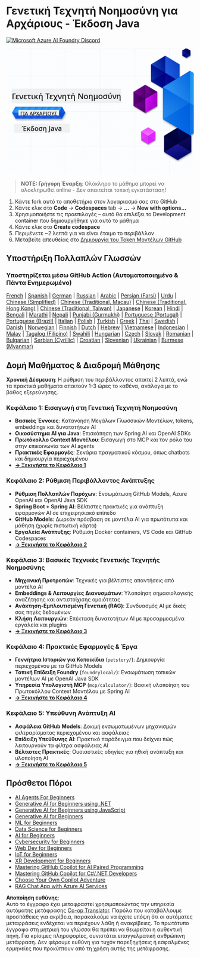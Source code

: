 <!--
CO_OP_TRANSLATOR_METADATA:
{
  "original_hash": "79df2d245c12d6b8ad57148fd049f106",
  "translation_date": "2025-07-23T12:17:50+00:00",
  "source_file": "README.md",
  "language_code": "el"
}
-->
# Γενετική Τεχνητή Νοημοσύνη για Αρχάριους - Έκδοση Java
[![Microsoft Azure AI Foundry Discord](https://dcbadge.limes.pink/api/server/ByRwuEEgH4)](https://discord.com/invite/ByRwuEEgH4)

![Γενετική Τεχνητή Νοημοσύνη για Αρχάριους - Έκδοση Java](../../translated_images/beg-genai-series.61edc4a6b2cc54284fa2d70eda26dc0ca2669e26e49655b842ea799cd6e16d2a.el.png)

> **NOTE: Γρήγορη Έναρξη**: Ολόκληρο το μάθημα μπορεί να ολοκληρωθεί online - Δεν απαιτείται τοπική εγκατάσταση!
1. Κάντε fork αυτό το αποθετήριο στον λογαριασμό σας στο GitHub
2. Κάντε κλικ στο **Code** → **Codespaces** tab → **...** → **New with options...**
3. Χρησιμοποιήστε τις προεπιλογές – αυτό θα επιλέξει το Development container που δημιουργήθηκε για αυτό το μάθημα
4. Κάντε κλικ στο **Create codespace**
5. Περιμένετε ~2 λεπτά για να είναι έτοιμο το περιβάλλον
6. Μεταβείτε απευθείας στο [Δημιουργία του Token Μοντέλων GitHub](./02-SetupDevEnvironment/README.md#step-2-create-a-github-personal-access-token)

## Υποστήριξη Πολλαπλών Γλωσσών

### Υποστηρίζεται μέσω GitHub Action (Αυτοματοποιημένο & Πάντα Ενημερωμένο)

[French](../fr/README.md) | [Spanish](../es/README.md) | [German](../de/README.md) | [Russian](../ru/README.md) | [Arabic](../ar/README.md) | [Persian (Farsi)](../fa/README.md) | [Urdu](../ur/README.md) | [Chinese (Simplified)](../zh/README.md) | [Chinese (Traditional, Macau)](../mo/README.md) | [Chinese (Traditional, Hong Kong)](../hk/README.md) | [Chinese (Traditional, Taiwan)](../tw/README.md) | [Japanese](../ja/README.md) | [Korean](../ko/README.md) | [Hindi](../hi/README.md) | [Bengali](../bn/README.md) | [Marathi](../mr/README.md) | [Nepali](../ne/README.md) | [Punjabi (Gurmukhi)](../pa/README.md) | [Portuguese (Portugal)](../pt/README.md) | [Portuguese (Brazil)](../br/README.md) | [Italian](../it/README.md) | [Polish](../pl/README.md) | [Turkish](../tr/README.md) | [Greek](./README.md) | [Thai](../th/README.md) | [Swedish](../sv/README.md) | [Danish](../da/README.md) | [Norwegian](../no/README.md) | [Finnish](../fi/README.md) | [Dutch](../nl/README.md) | [Hebrew](../he/README.md) | [Vietnamese](../vi/README.md) | [Indonesian](../id/README.md) | [Malay](../ms/README.md) | [Tagalog (Filipino)](../tl/README.md) | [Swahili](../sw/README.md) | [Hungarian](../hu/README.md) | [Czech](../cs/README.md) | [Slovak](../sk/README.md) | [Romanian](../ro/README.md) | [Bulgarian](../bg/README.md) | [Serbian (Cyrillic)](../sr/README.md) | [Croatian](../hr/README.md) | [Slovenian](../sl/README.md) | [Ukrainian](../uk/README.md) | [Burmese (Myanmar)](../my/README.md)

## Δομή Μαθήματος & Διαδρομή Μάθησης

**Χρονική Δέσμευση**: Η ρύθμιση του περιβάλλοντος απαιτεί 2 λεπτά, ενώ τα πρακτικά μαθήματα απαιτούν 1-3 ώρες το καθένα, ανάλογα με το βάθος εξερεύνησης.

### **Κεφάλαιο 1: Εισαγωγή στη Γενετική Τεχνητή Νοημοσύνη**
- **Βασικές Έννοιες**: Κατανόηση Μεγάλων Γλωσσικών Μοντέλων, tokens, embeddings και δυνατοτήτων AI
- **Οικοσύστημα AI για Java**: Επισκόπηση των Spring AI και OpenAI SDKs
- **Πρωτόκολλο Context Μοντέλου**: Εισαγωγή στο MCP και τον ρόλο του στην επικοινωνία των AI agents
- **Πρακτικές Εφαρμογές**: Σενάρια πραγματικού κόσμου, όπως chatbots και δημιουργία περιεχομένου
- **[→ Ξεκινήστε το Κεφάλαιο 1](./01-IntroToGenAI/README.md)**

### **Κεφάλαιο 2: Ρύθμιση Περιβάλλοντος Ανάπτυξης**
- **Ρύθμιση Πολλαπλών Παρόχων**: Ενσωμάτωση GitHub Models, Azure OpenAI και OpenAI Java SDK
- **Spring Boot + Spring AI**: Βέλτιστες πρακτικές για ανάπτυξη εφαρμογών AI σε επιχειρησιακό επίπεδο
- **GitHub Models**: Δωρεάν πρόσβαση σε μοντέλα AI για πρωτότυπα και μάθηση (χωρίς πιστωτική κάρτα)
- **Εργαλεία Ανάπτυξης**: Ρύθμιση Docker containers, VS Code και GitHub Codespaces
- **[→ Ξεκινήστε το Κεφάλαιο 2](./02-SetupDevEnvironment/README.md)**

### **Κεφάλαιο 3: Βασικές Τεχνικές Γενετικής Τεχνητής Νοημοσύνης**
- **Μηχανική Προτροπών**: Τεχνικές για βέλτιστες απαντήσεις από μοντέλα AI
- **Embeddings & Λειτουργίες Διανυσμάτων**: Υλοποίηση σημασιολογικής αναζήτησης και αντιστοίχισης ομοιότητας
- **Ανάκτηση-Εμπλουτισμένη Γενετική (RAG)**: Συνδυασμός AI με δικές σας πηγές δεδομένων
- **Κλήση Λειτουργιών**: Επέκταση δυνατοτήτων AI με προσαρμοσμένα εργαλεία και plugins
- **[→ Ξεκινήστε το Κεφάλαιο 3](./03-CoreGenerativeAITechniques/README.md)**

### **Κεφάλαιο 4: Πρακτικές Εφαρμογές & Έργα**
- **Γεννήτρια Ιστοριών για Κατοικίδια** (`petstory/`): Δημιουργία περιεχομένου με τα GitHub Models
- **Τοπική Επίδειξη Foundry** (`foundrylocal/`): Ενσωμάτωση τοπικών μοντέλων AI με OpenAI Java SDK
- **Υπηρεσία Υπολογιστή MCP** (`mcp/calculator/`): Βασική υλοποίηση του Πρωτοκόλλου Context Μοντέλου με Spring AI
- **[→ Ξεκινήστε το Κεφάλαιο 4](./04-PracticalSamples/README.md)**

### **Κεφάλαιο 5: Υπεύθυνη Ανάπτυξη AI**
- **Ασφάλεια GitHub Models**: Δοκιμή ενσωματωμένων μηχανισμών φιλτραρίσματος περιεχομένου και ασφάλειας
- **Επίδειξη Υπεύθυνης AI**: Πρακτικό παράδειγμα που δείχνει πώς λειτουργούν τα φίλτρα ασφάλειας AI
- **Βέλτιστες Πρακτικές**: Ουσιαστικές οδηγίες για ηθική ανάπτυξη και υλοποίηση AI
- **[→ Ξεκινήστε το Κεφάλαιο 5](./05-ResponsibleGenAI/README.md)**

## Πρόσθετοι Πόροι 

- [AI Agents For Beginners](https://github.com/microsoft/ai-agents-for-beginners)
- [Generative AI for Beginners using .NET](https://github.com/microsoft/Generative-AI-for-beginners-dotnet)
- [Generative AI for Beginners using JavaScript](https://github.com/microsoft/generative-ai-with-javascript)
- [Generative AI for Beginners](https://github.com/microsoft/generative-ai-for-beginners)
- [ML for Beginners](https://aka.ms/ml-beginners)
- [Data Science for Beginners](https://aka.ms/datascience-beginners)
- [AI for Beginners](https://aka.ms/ai-beginners)
- [Cybersecurity for Beginners](https://github.com/microsoft/Security-101)
- [Web Dev for Beginners](https://aka.ms/webdev-beginners)
- [IoT for Beginners](https://aka.ms/iot-beginners)
- [XR Development for Beginners](https://github.com/microsoft/xr-development-for-beginners)
- [Mastering GitHub Copilot for AI Paired Programming](https://aka.ms/GitHubCopilotAI)
- [Mastering GitHub Copilot for C#/.NET Developers](https://github.com/microsoft/mastering-github-copilot-for-dotnet-csharp-developers)
- [Choose Your Own Copilot Adventure](https://github.com/microsoft/CopilotAdventures)
- [RAG Chat App with Azure AI Services](https://github.com/Azure-Samples/azure-search-openai-demo-java)

**Αποποίηση ευθύνης**:  
Αυτό το έγγραφο έχει μεταφραστεί χρησιμοποιώντας την υπηρεσία αυτόματης μετάφρασης [Co-op Translator](https://github.com/Azure/co-op-translator). Παρόλο που καταβάλλουμε προσπάθειες για ακρίβεια, παρακαλούμε να έχετε υπόψη ότι οι αυτόματες μεταφράσεις ενδέχεται να περιέχουν λάθη ή ανακρίβειες. Το πρωτότυπο έγγραφο στη μητρική του γλώσσα θα πρέπει να θεωρείται η αυθεντική πηγή. Για κρίσιμες πληροφορίες, συνιστάται επαγγελματική ανθρώπινη μετάφραση. Δεν φέρουμε ευθύνη για τυχόν παρεξηγήσεις ή εσφαλμένες ερμηνείες που προκύπτουν από τη χρήση αυτής της μετάφρασης.